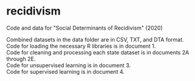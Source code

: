 # recidivism
Code and data for "Social Determinants of Recidivism" (2020)

Combined datasets in the data folder are in CSV, TXT, and DTA format.  
Code for loading the necessary R libraries is in document 1.  
Code for cleaning and processing each state dataset is in documents 2A through 2E.  
Code for unsupervised learning is in document 3.  
Code for supervised learning is in document 4.  
